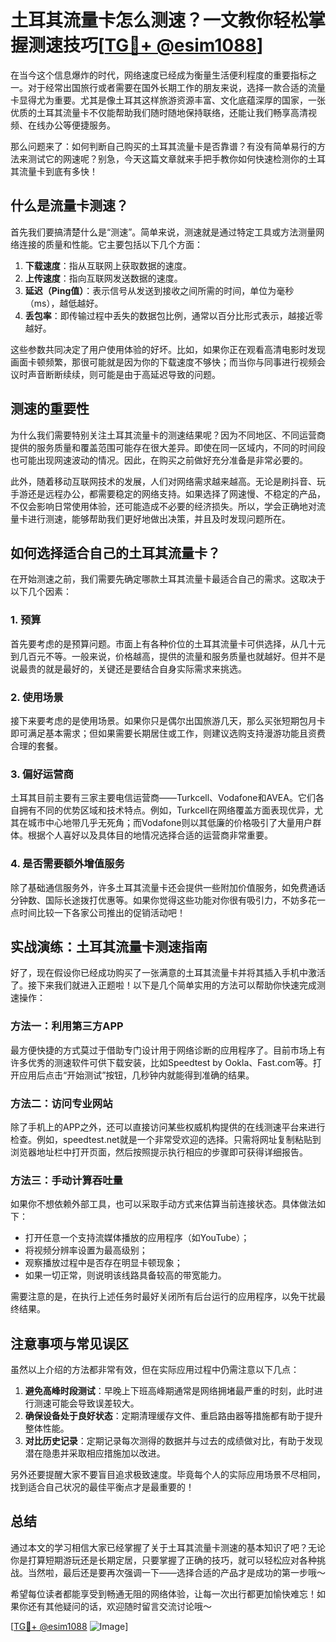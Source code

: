 # 土耳其流量卡怎么测速？一文教你轻松掌握测速技巧[[TG💪+ @esim1088](https://t.me/s/esim1088)]

在当今这个信息爆炸的时代，网络速度已经成为衡量生活便利程度的重要指标之一。对于经常出国旅行或者需要在国外长期工作的朋友来说，选择一款合适的流量卡显得尤为重要。尤其是像土耳其这样旅游资源丰富、文化底蕴深厚的国家，一张优质的土耳其流量卡不仅能帮助我们随时随地保持联络，还能让我们畅享高清视频、在线办公等便捷服务。

那么问题来了：如何判断自己购买的土耳其流量卡是否靠谱？有没有简单易行的方法来测试它的网速呢？别急，今天这篇文章就来手把手教你如何快速检测你的土耳其流量卡到底有多快！

## 什么是流量卡测速？

首先我们要搞清楚什么是“测速”。简单来说，测速就是通过特定工具或方法测量网络连接的质量和性能。它主要包括以下几个方面：

1. **下载速度**：指从互联网上获取数据的速度。
2. **上传速度**：指向互联网发送数据的速度。
3. **延迟（Ping值）**：表示信号从发送到接收之间所需的时间，单位为毫秒（ms），越低越好。
4. **丢包率**：即传输过程中丢失的数据包比例，通常以百分比形式表示，越接近零越好。

这些参数共同决定了用户使用体验的好坏。比如，如果你正在观看高清电影时发现画面卡顿频繁，那很可能就是因为你的下载速度不够快；而当你与同事进行视频会议时声音断断续续，则可能是由于高延迟导致的问题。

## 测速的重要性

为什么我们需要特别关注土耳其流量卡的测速结果呢？因为不同地区、不同运营商提供的服务质量和覆盖范围可能存在很大差异。即使在同一区域内，不同的时间段也可能出现网速波动的情况。因此，在购买之前做好充分准备是非常必要的。

此外，随着移动互联网技术的发展，人们对网络需求越来越高。无论是刷抖音、玩手游还是远程办公，都需要稳定的网络支持。如果选择了网速慢、不稳定的产品，不仅会影响日常使用体验，还可能造成不必要的经济损失。所以，学会正确地对流量卡进行测速，能够帮助我们更好地做出决策，并且及时发现问题所在。

## 如何选择适合自己的土耳其流量卡？

在开始测速之前，我们需要先确定哪款土耳其流量卡最适合自己的需求。这取决于以下几个因素：

### 1. 预算
首先要考虑的是预算问题。市面上有各种价位的土耳其流量卡可供选择，从几十元到几百元不等。一般来说，价格越高，提供的流量和服务质量也就越好。但并不是说最贵的就是最好的，关键还是要结合自身实际需求来挑选。

### 2. 使用场景
接下来要考虑的是使用场景。如果你只是偶尔出国旅游几天，那么买张短期包月卡即可满足基本需求；但如果需要长期居住或工作，则建议选购支持漫游功能且资费合理的套餐。

### 3. 偏好运营商
土耳其目前主要有三家主要电信运营商——Turkcell、Vodafone和AVEA。它们各自拥有不同的优势区域和技术特点。例如，Turkcell在网络覆盖方面表现优异，尤其在城市中心地带几乎无死角；而Vodafone则以其低廉的价格吸引了大量用户群体。根据个人喜好以及具体目的地情况选择合适的运营商非常重要。

### 4. 是否需要额外增值服务
除了基础通信服务外，许多土耳其流量卡还会提供一些附加价值服务，如免费通话分钟数、国际长途拨打优惠等。如果你觉得这些功能对你很有吸引力，不妨多花一点时间比较一下各家公司推出的促销活动吧！

## 实战演练：土耳其流量卡测速指南

好了，现在假设你已经成功购买了一张满意的土耳其流量卡并将其插入手机中激活了。接下来我们就进入正题啦！以下是几个简单实用的方法可以帮助你快速完成测速操作：

### 方法一：利用第三方APP
最方便快捷的方式莫过于借助专门设计用于网络诊断的应用程序了。目前市场上有许多优秀的测速软件可供下载安装，比如Speedtest by Ookla、Fast.com等。打开应用后点击“开始测试”按钮，几秒钟内就能得到准确的结果。

### 方法二：访问专业网站
除了手机上的APP之外，还可以直接访问某些权威机构提供的在线测速平台来进行检查。例如，speedtest.net就是一个非常受欢迎的选择。只需将网址复制粘贴到浏览器地址栏中打开页面，然后按照提示执行相应的步骤即可获得详细报告。

### 方法三：手动计算吞吐量
如果你不想依赖外部工具，也可以采取手动方式来估算当前连接状态。具体做法如下：
- 打开任意一个支持流媒体播放的应用程序（如YouTube）；
- 将视频分辨率设置为最高级别；
- 观察播放过程中是否存在明显卡顿现象；
- 如果一切正常，则说明该线路具备较高的带宽能力。

需要注意的是，在执行上述任务时最好关闭所有后台运行的应用程序，以免干扰最终结果。

## 注意事项与常见误区

虽然以上介绍的方法都非常有效，但在实际应用过程中仍需注意以下几点：

1. **避免高峰时段测试**：早晚上下班高峰期通常是网络拥堵最严重的时刻，此时进行测速可能会导致误差较大。
2. **确保设备处于良好状态**：定期清理缓存文件、重启路由器等措施都有助于提升整体性能。
3. **对比历史记录**：定期记录每次测得的数据并与过去的成绩做对比，有助于发现潜在隐患并采取相应措施加以改进。

另外还要提醒大家不要盲目追求极致速度。毕竟每个人的实际应用场景不尽相同，找到适合自己状况的最佳平衡点才是最重要的！

## 总结

通过本文的学习相信大家已经掌握了关于土耳其流量卡测速的基本知识了吧？无论你是打算短期游玩还是长期定居，只要掌握了正确的技巧，就可以轻松应对各种挑战。当然啦，最后还是要再次强调一下——选择合适的产品才是成功的第一步哦～

希望每位读者都能享受到畅通无阻的网络体验，让每一次出行都更加愉快难忘！如果你还有其他疑问的话，欢迎随时留言交流讨论哦～

[[TG💪+ @esim1088](https://t.me/s/esim1088) ![Image](https://i.postimg.cc/4NQfJmqS/Snipaste-2025-05-13-00-14-12.png)]